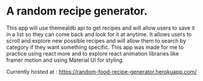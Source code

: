 # A random recipe generator.
This app will use themealdb api to get recipes and will allow users to save it in a list so they can come back and look for it at anytime. It allows users to scroll and explore new possible recipes and will allow them to search by category if they want something specific. This app was made for me to practice using react more and to explore react animation libraries like framer motion and using Material UI for styling.

Currently hosted at : https://random-food-recipe-generator.herokuapp.com/
